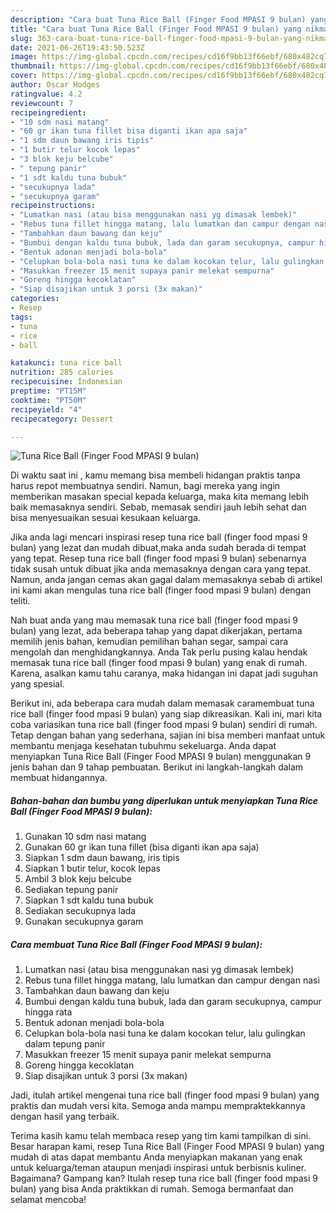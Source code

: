 ```yaml
---
description: "Cara buat Tuna Rice Ball (Finger Food MPASI 9 bulan) yang nikmat Untuk Jualan"
title: "Cara buat Tuna Rice Ball (Finger Food MPASI 9 bulan) yang nikmat Untuk Jualan"
slug: 363-cara-buat-tuna-rice-ball-finger-food-mpasi-9-bulan-yang-nikmat-untuk-jualan
date: 2021-06-26T19:43:50.523Z
image: https://img-global.cpcdn.com/recipes/cd16f9bb13f66ebf/680x482cq70/tuna-rice-ball-finger-food-mpasi-9-bulan-foto-resep-utama.jpg
thumbnail: https://img-global.cpcdn.com/recipes/cd16f9bb13f66ebf/680x482cq70/tuna-rice-ball-finger-food-mpasi-9-bulan-foto-resep-utama.jpg
cover: https://img-global.cpcdn.com/recipes/cd16f9bb13f66ebf/680x482cq70/tuna-rice-ball-finger-food-mpasi-9-bulan-foto-resep-utama.jpg
author: Oscar Hodges
ratingvalue: 4.2
reviewcount: 7
recipeingredient:
- "10 sdm nasi matang"
- "60 gr ikan tuna fillet bisa diganti ikan apa saja"
- "1 sdm daun bawang iris tipis"
- "1 butir telur kocok lepas"
- "3 blok keju belcube"
- " tepung panir"
- "1 sdt kaldu tuna bubuk"
- "secukupnya lada"
- "secukupnya garam"
recipeinstructions:
- "Lumatkan nasi (atau bisa menggunakan nasi yg dimasak lembek)"
- "Rebus tuna fillet hingga matang, lalu lumatkan dan campur dengan nasi"
- "Tambahkan daun bawang dan keju"
- "Bumbui dengan kaldu tuna bubuk, lada dan garam secukupnya, campur hingga rata"
- "Bentuk adonan menjadi bola-bola"
- "Celupkan bola-bola nasi tuna ke dalam kocokan telur, lalu gulingkan dalam tepung panir"
- "Masukkan freezer 15 menit supaya panir melekat sempurna"
- "Goreng hingga kecoklatan"
- "Siap disajikan untuk 3 porsi (3x makan)"
categories:
- Resep
tags:
- tuna
- rice
- ball

katakunci: tuna rice ball 
nutrition: 285 calories
recipecuisine: Indonesian
preptime: "PT15M"
cooktime: "PT50M"
recipeyield: "4"
recipecategory: Dessert

---
```



![Tuna Rice Ball (Finger Food MPASI 9 bulan)](https://img-global.cpcdn.com/recipes/cd16f9bb13f66ebf/680x482cq70/tuna-rice-ball-finger-food-mpasi-9-bulan-foto-resep-utama.jpg)

Di waktu  saat ini , kamu memang bisa membeli hidangan praktis tanpa harus repot membuatnya sendiri. Namun, bagi mereka yang ingin memberikan masakan special kepada keluarga, maka kita memang lebih baik memasaknya sendiri. Sebab, memasak sendiri jauh lebih sehat dan bisa menyesuaikan sesuai kesukaan keluarga.

Jika anda lagi mencari inspirasi resep tuna rice ball (finger food mpasi 9 bulan) yang lezat dan mudah dibuat,maka anda sudah berada di tempat yang tepat. Resep tuna rice ball (finger food mpasi 9 bulan)  sebenarnya tidak susah untuk dibuat jika anda memasaknya dengan cara yang tepat. Namun, anda jangan cemas akan gagal dalam memasaknya 
sebab di artikel ini kami akan mengulas tuna rice ball (finger food mpasi 9 bulan) dengan teliti.  



Nah buat anda yang mau memasak tuna rice ball (finger food mpasi 9 bulan) yang lezat, ada beberapa tahap yang dapat dikerjakan, pertama memilih jenis bahan, kemudian pemilihan bahan segar, sampai cara mengolah dan menghidangkannya. Anda Tak perlu pusing kalau hendak memasak tuna rice ball (finger food mpasi 9 bulan) yang enak di rumah. Karena, asalkan kamu  tahu caranya, maka hidangan ini dapat jadi suguhan yang spesial.

Berikut ini, ada beberapa cara mudah dalam memasak caramembuat tuna rice ball (finger food mpasi 9 bulan) yang siap dikreasikan. Kali ini, mari kita coba variasikan tuna rice ball (finger food mpasi 9 bulan) sendiri di rumah. Tetap dengan bahan yang sederhana, sajian ini bisa memberi manfaat untuk membantu menjaga kesehatan tubuhmu sekeluarga. Anda dapat menyiapkan Tuna Rice Ball (Finger Food MPASI 9 bulan) menggunakan 9 jenis bahan dan 9 tahap pembuatan. Berikut ini langkah-langkah dalam membuat hidangannya.

<!--inarticleads1-->

##### Bahan-bahan dan bumbu yang diperlukan untuk menyiapkan Tuna Rice Ball (Finger Food MPASI 9 bulan):

1. Gunakan 10 sdm nasi matang
1. Gunakan 60 gr ikan tuna fillet (bisa diganti ikan apa saja)
1. Siapkan 1 sdm daun bawang, iris tipis
1. Siapkan 1 butir telur, kocok lepas
1. Ambil 3 blok keju belcube
1. Sediakan  tepung panir
1. Siapkan 1 sdt kaldu tuna bubuk
1. Sediakan secukupnya lada
1. Gunakan secukupnya garam




<!--inarticleads2-->

##### Cara membuat Tuna Rice Ball (Finger Food MPASI 9 bulan):

1. Lumatkan nasi (atau bisa menggunakan nasi yg dimasak lembek)
1. Rebus tuna fillet hingga matang, lalu lumatkan dan campur dengan nasi
1. Tambahkan daun bawang dan keju
1. Bumbui dengan kaldu tuna bubuk, lada dan garam secukupnya, campur hingga rata
1. Bentuk adonan menjadi bola-bola
1. Celupkan bola-bola nasi tuna ke dalam kocokan telur, lalu gulingkan dalam tepung panir
1. Masukkan freezer 15 menit supaya panir melekat sempurna
1. Goreng hingga kecoklatan
1. Siap disajikan untuk 3 porsi (3x makan)




Jadi, itulah artikel mengenai  tuna rice ball (finger food mpasi 9 bulan)  yang praktis dan mudah versi kita. Semoga anda mampu mempraktekkannya dengan hasil yang terbaik. 

Terima kasih kamu telah membaca resep yang tim kami tampilkan di sini. Besar harapan kami, resep  Tuna Rice Ball (Finger Food MPASI 9 bulan) yang mudah di atas dapat membantu Anda menyiapkan makanan yang enak untuk keluarga/teman ataupun menjadi inspirasi untuk berbisnis kuliner. Bagaimana? Gampang kan? Itulah resep tuna rice ball (finger food mpasi 9 bulan) yang bisa Anda praktikkan di rumah. Semoga bermanfaat dan selamat mencoba!

